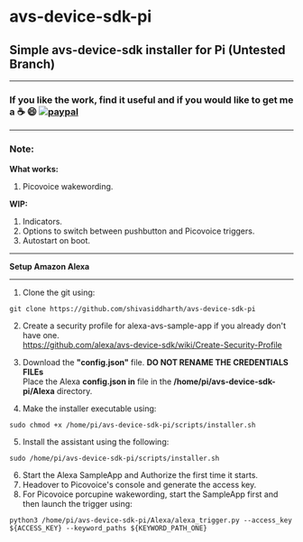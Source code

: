 # avs-device-sdk-pi

## Simple avs-device-sdk installer for Pi (Untested Branch)   

*******************************************************************************************************************************
### **If you like the work, find it useful and if you would like to get me a :coffee: :smile:** [![paypal](https://www.paypalobjects.com/en_US/i/btn/btn_donate_LG.gif)](https://www.paypal.com/cgi-bin/webscr?cmd=_s-xclick&hosted_button_id=7GH3YDCHZ36QN)  

*******************************************************************************************************************************
### Note:
**What works:**    
1. Picovoice wakewording.   

**WIP:**    
1. Indicators.   
2. Options to switch between pushbutton and Picovoice triggers.     
3. Autostart on boot.    

***************************************************************
**Setup Amazon Alexa**     
***************************************************************
1. Clone the git using:
```
git clone https://github.com/shivasiddharth/avs-device-sdk-pi  
```    
2. Create a security profile for alexa-avs-sample-app if you already don't have one.  
https://github.com/alexa/avs-device-sdk/wiki/Create-Security-Profile  

3. Download the **"config.json"** file.
**DO NOT RENAME THE CREDENTIALS FILEs**     
Place the Alexa **config.json in** file in the  **/home/pi/avs-device-sdk-pi/Alexa** directory.        

4. Make the installer executable using:
```
sudo chmod +x /home/pi/avs-device-sdk-pi/scripts/installer.sh  
```    
5. Install the assistant using the following:         
```
sudo /home/pi/avs-device-sdk-pi/scripts/installer.sh  
```      
6. Start the Alexa SampleApp and Authorize the first time it starts.    
7. Headover to Picovoice's console and generate the access key.   
8. For Picovoice porcupine wakewording, start the SampleApp first and then launch the trigger using:   
```    
python3 /home/pi/avs-device-sdk-pi/Alexa/alexa_trigger.py --access_key ${ACCESS_KEY} --keyword_paths ${KEYWORD_PATH_ONE}

